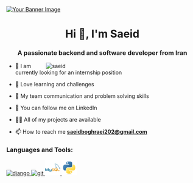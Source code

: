[![Your Banner Image](https://imgur.com/aJOEo8T.png)](https://www.canva.com/design/DAGKqGU7QOo/I9eKK2bPy2i3iKIG5oNFyg/edit?utm_content=DAGKqGU7QOo&utm_campaign=designshare&utm_medium=link2&utm_source=sharebutton)




<h1 align="center">Hi 👋, I'm Saeid</h1>
<h3 align="center">A passionate backend and software developer from Iran</h3>

<img align="right" alt="saeid" width = "400" src ="https://mir-s3-cdn-cf.behance.net/project_modules/hd/06f21a161921919.63cd7887d0a70.gif">


- 🌱 I am currently looking for an internship position

- 🔭 Love learning and challenges

- 🎯 My team communication and problem solving skills

- 🤝 You can follow me on LinkedIn

- 👨‍💻 All of my projects are available 

- 📫 How to reach me **saeidboghraei202@gmail.com**


<h3 align="left">Languages and Tools:</h3>
<p align="left">
    <a href="https://www.djangoproject.com/" target="_blank" rel="noreferrer">
        <img src="https://cdn.worldvectorlogo.com/logos/django.svg" alt="django" width="40" height="40"/>
    </a>
    <a href="https://git-scm.com/" target="_blank" rel="noreferrer">
        <img src="https://www.vectorlogo.zone/logos/git-scm/git-scm-icon.svg" alt="git" width="40" height="40"/>
    </a>
    <a href="https://www.mysql.com/" target="_blank" rel="noreferrer">
        <img src="https://raw.githubusercontent.com/devicons/devicon/master/icons/mysql/mysql-original-wordmark.svg" alt="mysql" width="40" height="40"/>
    </a>
    <a href="https://www.python.org" target="_blank" rel="noreferrer">
        <img src="https://raw.githubusercontent.com/devicons/devicon/master/icons/python/python-original.svg" alt="python" width="40" height="40"/>
    </a>
</p>
